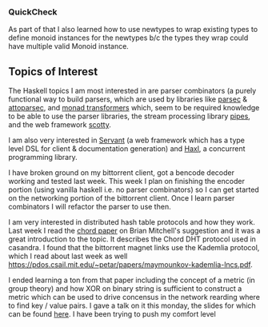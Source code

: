 ### QuickCheck

As part of that I also learned how to use newtypes to wrap existing types to
define monoid instances for the newtypes b/c the types they wrap could have multiple
valid Monoid instance.

## Topics of Interest
The Haskell topics I 
am most interested in are parser combinators (a purely functional way to build
parsers, which are used by libraries like [parsec](https://wiki.haskell.org/Parsec) 
& [attoparsec](https://hackage.haskell.org/package/attoparsec), and [monad
transformers](https://hackage.haskell.org/package/mtl) which, seem to be required
knowledge to be able to use the parser libraries, the stream processing library 
[pipes](https://github.com/Gabriel439/Haskell-Pipes-Library/blob/master/benchmarks/LiftBench.hs), and the web framework [scotty](https://github.com/scotty-web/scotty/blob/master/examples/reader.hs.).

I am also very interested in [Servant](https://haskell-servant.github.io/) 
(a web framework which has a type level DSL for client & documentation 
generation) and [Haxl](https://hackage.haskell.org/package/haxL), a concurrent 
programming library.


I have broken ground on my bittorrent client, got a bencode decoder working and
tested last week. This week I plan on finishing the encoder portion (using
vanilla haskell i.e. no parser combinators) so I can get started on the networking
portion of the bittorrent client.  Once I learn parser combinators I will refactor
the parser to use then.

I am very interested in distributed hash table protocols and how they work.
Last week I read the [chord paper](https://pdos.csail.mit.edu/papers/chord:sigcomm01/chord_sigcomm.pdf)
on Brian Mitchell's suggestion and it was a great introduction to the topic.  It
describes the Chord DHT protocol used in casandra. I found that the bittorrent
magnet links use the Kademlia protocol, which I read about last week as well
https://pdos.csail.mit.edu/~petar/papers/maymounkov-kademlia-lncs.pdf.

I ended learning a ton from that paper including the concept of a metric (in
group theory) and how XOR on binary string is sufficient to construct a metric
which can be used to drive  concensus in the network rearding where to find
key / value pairs.  I gave a talk on it this monday, the slides for which can
be found [here](https://docs.google.com/presentation/d/1yZZOjIm0isexTe2bkEFh7_22w5Z_dTiRd_sU9q4yGCs/edit?usp=sharing). I have been trying to push my comfort level 


